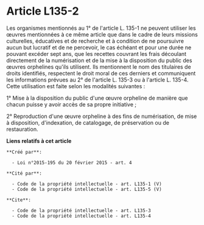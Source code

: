 # Article L135-2

Les organismes mentionnés au 1° de l'article L. 135-1 ne peuvent utiliser les œuvres mentionnées à ce même article que dans
le cadre de leurs missions culturelles, éducatives et de recherche et à condition de ne poursuivre aucun but lucratif et de
ne percevoir, le cas échéant et pour une durée ne pouvant excéder sept ans, que les recettes couvrant les frais découlant
directement de la numérisation et de la mise à la disposition du public des œuvres orphelines qu'ils utilisent. Ils
mentionnent le nom des titulaires de droits identifiés, respectent le droit moral de ces derniers et communiquent les
informations prévues au 2° de l'article L. 135-3 ou à l'article L. 135-4. Cette utilisation est faite selon les modalités
suivantes : 

1° Mise à la disposition du public d'une œuvre orpheline de manière que chacun puisse y avoir accès de sa propre
initiative ; 

2° Reproduction d'une œuvre orpheline à des fins de numérisation, de mise à disposition, d'indexation, de catalogage, de
préservation ou de restauration.

**Liens relatifs à cet article**

	**Créé par**:

	  - Loi n°2015-195 du 20 février 2015 - art. 4

	**Cité par**:

	  - Code de la propriété intellectuelle - art. L135-1 (V)
	  - Code de la propriété intellectuelle - art. L135-5 (V)

	**Cite**:

	  - Code de la propriété intellectuelle - art. L135-3
	  - Code de la propriété intellectuelle - art. L135-4

